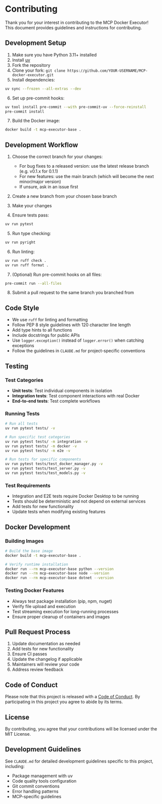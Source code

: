 # Contributing

Thank you for your interest in contributing to the MCP Docker Executor! This document provides guidelines and instructions for contributing.

## Development Setup

1. Make sure you have Python 3.11+ installed
2. Install [uv](https://docs.astral.sh/uv/getting-started/installation/)
3. Fork the repository
4. Clone your fork: `git clone https://github.com/YOUR-USERNAME/MCP-docker-executor.git`
5. Install dependencies:

```bash
uv sync --frozen --all-extras --dev
```

6. Set up pre-commit hooks:

```bash
uv tool install pre-commit --with pre-commit-uv --force-reinstall
pre-commit install
```

7. Build the Docker image:

```bash
docker build -t mcp-executor-base .
```

## Development Workflow

1. Choose the correct branch for your changes:
   - For bug fixes to a released version: use the latest release branch (e.g. v0.1.x for 0.1.1)
   - For new features: use the main branch (which will become the next minor/major version)
   - If unsure, ask in an issue first

2. Create a new branch from your chosen base branch

3. Make your changes

4. Ensure tests pass:

```bash
uv run pytest
```

5. Run type checking:

```bash
uv run pyright
```

6. Run linting:

```bash
uv run ruff check .
uv run ruff format .
```

7. (Optional) Run pre-commit hooks on all files:

```bash
pre-commit run --all-files
```

8. Submit a pull request to the same branch you branched from

## Code Style

- We use `ruff` for linting and formatting
- Follow PEP 8 style guidelines with 120 character line length
- Add type hints to all functions
- Include docstrings for public APIs
- Use `logger.exception()` instead of `logger.error()` when catching exceptions
- Follow the guidelines in `CLAUDE.md` for project-specific conventions

## Testing

### Test Categories

- **Unit tests**: Test individual components in isolation
- **Integration tests**: Test component interactions with real Docker
- **End-to-end tests**: Test complete workflows

### Running Tests

```bash
# Run all tests
uv run pytest tests/ -v

# Run specific test categories
uv run pytest tests/ -m integration -v
uv run pytest tests/ -m docker -v
uv run pytest tests/ -m e2e -v

# Run tests for specific components
uv run pytest tests/test_docker_manager.py -v
uv run pytest tests/test_server.py -v
uv run pytest tests/test_models.py -v
```

### Test Requirements

- Integration and E2E tests require Docker Desktop to be running
- Tests should be deterministic and not depend on external services
- Add tests for new functionality
- Update tests when modifying existing features

## Docker Development

### Building Images

```bash
# Build the base image
docker build -t mcp-executor-base .

# Verify runtime installation
docker run --rm mcp-executor-base python --version
docker run --rm mcp-executor-base node --version
docker run --rm mcp-executor-base dotnet --version
```

### Testing Docker Features

- Always test package installation (pip, npm, nuget)
- Verify file upload and execution
- Test streaming execution for long-running processes
- Ensure proper cleanup of containers and images

## Pull Request Process

1. Update documentation as needed
2. Add tests for new functionality
3. Ensure CI passes
4. Update the changelog if applicable
5. Maintainers will review your code
6. Address review feedback

## Code of Conduct

Please note that this project is released with a [Code of Conduct](CODE_OF_CONDUCT.md). By participating in this project you agree to abide by its terms.

## License

By contributing, you agree that your contributions will be licensed under the MIT License.

## Development Guidelines

See `CLAUDE.md` for detailed development guidelines specific to this project, including:

- Package management with uv
- Code quality tools configuration
- Git commit conventions
- Error handling patterns
- MCP-specific guidelines
